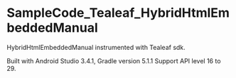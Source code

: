 # SampleCode_Tealeaf_HybridHtmlEmbeddedManual
HybridHtmlEmbeddedManual instrumented with Tealeaf sdk.

Built with Android Studio 3.4.1, Gradle version 5.1.1
Support API level 16 to 29.
